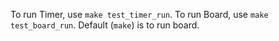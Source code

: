 To run Timer, use `make test_timer_run`.
To run Board, use `make test_board_run`.
Default (`make`) is to run board.
